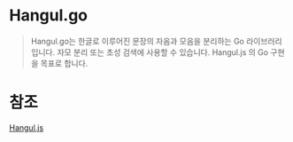 # Hangul.go
> Hangul.go는 한글로 이루어진 문장의 자음과 모음을 분리하는 Go 라이브러리입니다. 자모 분리 또는 초성 검색에 사용할 수 있습니다. 
> Hangul.js 의 Go 구현을 목표로 합니다.

# 참조
[Hangul.js](https://github.com/e-/Hangul.js)
